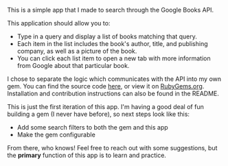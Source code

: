 This is a simple app that I made to search through the Google Books API.

This application should allow you to:
* Type in a query and display a list of books matching that query.
* Each item in the list includes the book's author, title, and publishing company, as well as a picture of the book.
* You can click each list item to open a new tab with more information from Google about that particular book.

I chose to separate the logic which communicates with the API into my own gem. You can find the source code [here](https://github.com/babiesinspace/googlebooksclient), or view it on [RubyGems.org](https://rubygems.org/gems/googlebooksclient). Installation and contribution instructions can also be found in the README.

This is just the first iteration of this app. I'm having a good deal of fun building a gem (I never have before), so next steps look like this:
* Add some search filters to both the gem and this app
* Make the gem configurable

From there, who knows! Feel free to reach out with some suggestions, but the **primary** function of this app is to learn and practice. 
